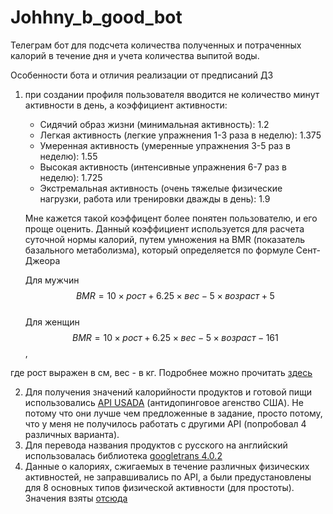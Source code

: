 # Johhny_b_good_bot

Телеграм бот для подсчета количества полученных и потраченных калорий в течение дня и учета количества выпитой воды.

Особенности бота и отличия реализации от предписаний ДЗ
 1. при создании профиля пользователя вводится не количество минут активности в день, а коэффициент активности:
    - Сидячий образ жизни (минимальная активность): 1.2
    - Легкая активность (легкие упражнения 1-3 раза в неделю): 1.375
    - Умеренная активность (умеренные упражнения 3-5 раз в неделю): 1.55
    - Высокая активность (интенсивные упражнения 6-7 раз в неделю): 1.725
    - Экстремальная активность (очень тяжелые физические нагрузки, работа или тренировки дважды в день): 1.9
      
    Мне кажется такой коэффицент более понятен пользователю, и его проще оценить.
    Данный коэффициент используется для расчета суточной нормы калорий, путем умножения на BMR (показатель базального метаболизма), который определяется по формуле Сент-Джеора

    Для мужчин
    $$BMR = 10\times рост+6.25\times вес - 5 \times возраст + 5$$\
    Для женщин
    $$BMR = 10\times рост+6.25\times вес - 5 \times возраст - 161$$,

где рост выражен в см, вес - в кг. Подробнее можно прочитать [здесь](https://en.wikipedia.org/wiki/Basal_metabolic_rate)

2. Для получения значений калорийности продуктов и готовой пищи использовались [API USADA](https://fdc.nal.usda.gov/api-guide) (антидопинговое агенство США). Не потому что они лучше чем предложенные в задание, просто потому, что у меня не получилось работать с другими API (попробовал 4 различных варианта).
3. Для перевода названия продуктов с русского на английский использовалась библиотека [googletrans 4.0.2](https://pypi.org/project/googletrans/)
4. Данные о калориях, сжигаемых в течение различных физических активностей, не заправшивались по API, а были предустановлены для 8 основных типов физической активности (для простоты). Значения взяты [отсюда](https://kalkulyator-kaloriy.ru/tablica-rashoda-kaloriy/)
